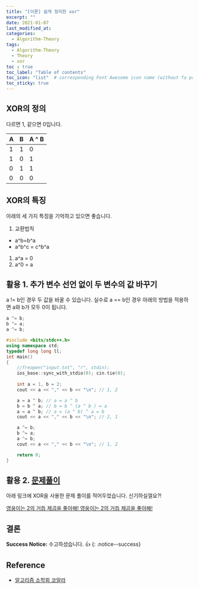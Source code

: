 ```yaml
---
title: "[이론] 쉽게 정리한 xor"
excerpt: ""
date: 2021-01-07
last_modified_at: 
categories:
  - Algorithm-Theory
tags:
  - Algorithm-Theory
  - Theory
  - xor
toc : true
toc_label: "Table of contents"
toc_icon: "list"  # corresponding Font Awesome icon name (without fa prefix)
toc_sticky: true
---
```


## XOR의 정의

다르면 1, 같으면 0입니다.  

|  A | B | A ^ B |
| -- | - | ----- |
| 1  | 1 | 0     |
| 1  | 0 | 1     |
| 0  | 1 | 1     |
| 0  | 0 | 0     |

## XOR의 특징

아래의 세 가지 특징을 기억하고 있으면 좋습니다.  

1. 교환법칙
  - a^b=b^a
  - a^b^c = c^b^a
1. a^a = 0
1. a^0 = a

## 활용 1. 추가 변수 선언 없이 두 변수의 값 바꾸기

a != b인 경우 두 값을 바꿀 수 있습니다. 실수로 a == b인 경우 아래의 방법을 적용하면 a와 b가 모두 0이 됩니다. 

```cpp
a ^= b;
b ^= a;
a ^= b;
```

```cpp
#include <bits/stdc++.h>
using namespace std;
typedef long long ll;
int main()
{
	//freopen("input.txt", "r", stdin);
	ios_base::sync_with_stdio(0); cin.tie(0);
	
	int a = 1, b = 2;
	cout << a << "," << b << "\n"; // 1, 2

	a = a ^ b; // a = a ^ b
	b = b ^ a; // b = b ^ (a ^ b ) = a
	a = a ^ b; // a = (a ^ b) ^ a = b
	cout << a << "," << b << "\n"; // 2, 1

	a ^= b;
	b ^= a;
	a ^= b;
	cout << a << "," << b << "\n"; // 1, 2

	return 0;
}
```

## 활용 2. [문제풀이](https://www.acmicpc.net/problem/20153)

아래 링크에 XOR을 사용한 문제 풀이를 적어두었습니다. 신기하실껄요?!

[영웅이는 2의 거듭 제곱을 좋아해! 영웅이는 2의 거듭 제곱을 좋아해!](https://hwanseok-dev.github.io/algorithm/boj-impl-1009/)


## 결론

**Success Notice:**
수고하셨습니다. :+1:
{: .notice--success}

## Reference

- [알고리즘 소학회 코알라](https://kau-algorithm.tistory.com/22?category=831839)